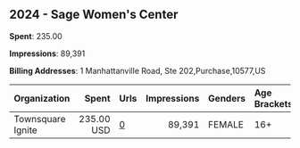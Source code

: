 ## 2024 - Sage Women's Center 
**Spent**: 235.00

**Impressions**: 89,391

**Billing Addresses**: 1 Manhattanville Road, Ste 202,Purchase,10577,US

|Organization|Spent|Urls|Impressions|Genders|Age Brackets|Country Codes|
|:---|---:|:---|---:|:---|:---|:---|
|Townsquare Ignite|235.00 USD|[0](https://www.snap.com/political-ads/asset/ee8f11c8004564fbb38486a6dd06eb5092459fff00007b35fa96b46bd144ad0e?mediaType=jpg)|89,391|FEMALE|16+|united states|
